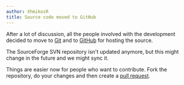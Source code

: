 ```yaml
---
author: XhmikosR
title: Source code moved to GitHub
---
```


After a lot of discussion, all the people involved with the development decided
to move to [Git](http://git-scm.com/) and to [GitHub](https://github.com/mpc-hc/mpc-hc)
for hosting the source.

The SourceForge SVN repository isn't updated anymore, but this might change
in the future and we might sync it.

Things are easier now for people who want to contribute.
Fork the repository, do your changes and then create
a [pull request](https://github.com/mpc-hc/mpc-hc/pulls).
